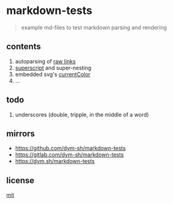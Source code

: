 # markdown-tests

> example md-files to test markdown parsing and rendering


## contents

1. autoparsing of [raw links](raw_links.md)
2. [superscript](superscript.md) and super-nesting
3. embedded svg's [currentColor](current_color.md)
4. ...


## todo
1. underscores (double, tripple, in the middle of a word)


## mirrors
- https://github.com/dym-sh/markdown-tests
- https://gitlab.com/dym-sh/markdown-tests
- https://dym.sh/markdown-tests


## license
[mit](./license)
